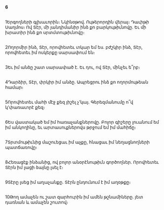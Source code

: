 **6**

\
1Երգողների գլխաւորին։ Նկինօթով. Ութերորդին վերայ։ Դաւիթի Սաղմոս։ Ով Տէր, մի յանդիմանիր ինձ քո բարկութիւնովը. Եւ մի խրատիր ինձ քո սրտմտութիւնովը։

\
2Ողորմիր ինձ, Տէր, որովհետեւ տկար եմ ես. բժշկիր ինձ, Տէր, որովհետեւ իմ ոսկերքը սարսափում են։

\
3Եւ իմ անձը շատ սարսափած է. Եւ դու, ով Տէր, մինչեւ ե՞րբ։

\
4Դարձիր, Տէր, փրկիր իմ անձը. Ապրեցրու ինձ քո ողորմութեան համար։

\
5Որովհետեւ մահի մէջ քեզ յիշել չ’կայ. Գերեզմանումը ո՞վ կ’փառաւորէ քեզ։

\
6Ես վաստակած եմ իմ հառաչանքներովը. Բոլոր գիշերը լուանում եմ իմ անկողինը, եւ արտասուքներովս թրջում եմ իմ մահիճը։

\
7Տրտմութիւնից մաշուեցաւ իմ աչքը, հնացաւ իմ նեղացնողների պատճառովը։

\
8Հեռացէք ինձանից, ով բոլոր անօրէնութիւն գործողներ. Որովհետեւ Տէրն իմ լացի ձայնը լսել է։

\
9Տէրը լսեց իմ աղաչանքը. Տէրն ընդունում է իմ աղօթքը։

\
10Թող ամաչեն ու շատ զարհուրին իմ ամեն թշնամիները. յետ դառնան և ամաչեն շուտով։
